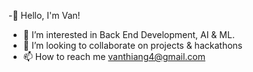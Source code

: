 -👋 Hello, I'm Van!
- 🔭 I’m interested in Back End Development, AI & ML. 
- 👯 I’m looking to collaborate on projects & hackathons
- 📫 How to reach me vanthiang4@gmail.com
